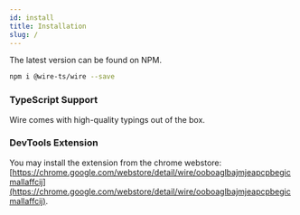 ```yaml
---
id: install
title: Installation
slug: /
---
```


The latest version can be found on NPM.

```sh
npm i @wire-ts/wire --save
```

### TypeScript Support

Wire comes with high-quality typings out of the box.

### DevTools Extension

You may install the extension from the chrome webstore: [https://chrome.google.com/webstore/detail/wire/ooboaglbajmjeapcpbegicmallaffcij](https://chrome.google.com/webstore/detail/wire/ooboaglbajmjeapcpbegicmallaffcij).
